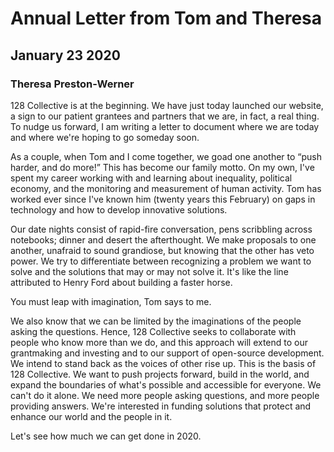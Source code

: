 # Annual Letter from Tom and Theresa
## January 23 2020
### Theresa Preston-Werner

128 Collective is at the beginning. We have just today launched our website, a sign to our patient grantees and partners that we are, in fact, a real thing. To nudge us forward, I am writing a letter to document where we are today and where we're hoping to go someday soon.

As a couple, when Tom and I come together, we goad one another to “push harder, and do more!” This has become our family motto. On my own, I've spent my career working with and learning about inequality, political economy, and the monitoring and measurement of human activity. Tom has worked ever since I've known him (twenty years this February) on gaps in technology and how to develop innovative solutions.

Our date nights consist of rapid-fire conversation, pens scribbling across notebooks; dinner and desert the afterthought. We make proposals to one another, unafraid to sound grandiose, but knowing that the other has veto power. We try to differentiate between recognizing a problem we want to solve and the solutions that may or may not solve it. It's like the line attributed to Henry Ford about building a faster horse.

You must leap with imagination, Tom says to me.

We also know that we can be limited by the imaginations of the people asking the questions. Hence, 128 Collective seeks to collaborate with people who know more than we do, and this approach will extend to our grantmaking and investing and to our support of open-source development. We intend to stand back as the voices of other rise up. This is the basis of 128 Collective. We want to push projects forward, build in the world, and expand the boundaries of what's possible and accessible for everyone. We can't do it alone. We need more people asking questions, and more people providing answers. We're interested in funding solutions that protect and enhance our world and the people in it.

Let's see how much we can get done in 2020.
